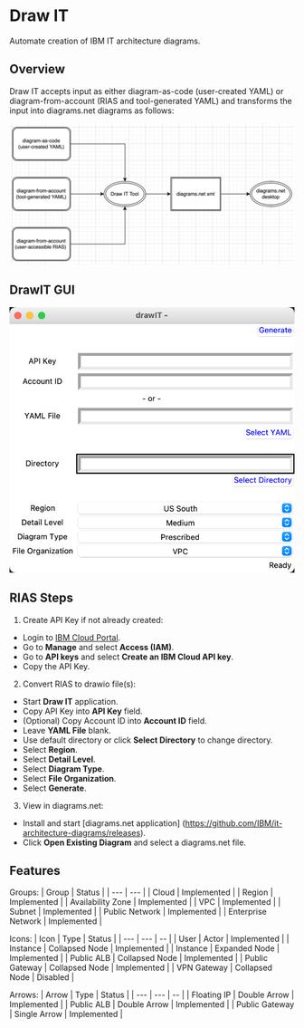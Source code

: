 # Draw IT
Automate creation of IBM IT architecture diagrams.

## Overview

Draw IT accepts input as either diagram-as-code (user-created YAML) or diagram-from-account (RIAS and tool-generated YAML) and transforms the input into diagrams.net diagrams as follows:

![DrawIT Flow](/images/drawitFlow.png)

## DrawIT GUI

![DrawIT GUI](/images/drawitGUI.png)

## RIAS Steps

1. Create API Key if not already created:
- Login to [IBM Cloud Portal](https://cloud.ibm.com/).
- Go to **Manage** and select **Access (IAM)**.
- Go to **API keys** and select **Create an IBM Cloud API key**.
- Copy the API Key.
2. Convert RIAS to drawio file(s):
- Start **Draw IT** application.
- Copy API Key into **API Key** field.
- (Optional) Copy Account ID into **Account ID** field.
- Leave **YAML File** blank.
- Use default directory or click **Select Directory** to change directory.
- Select **Region**.
- Select **Detail Level**.
- Select **Diagram Type**.
- Select **File Organization**.
- Select **Generate**.
3. View in diagrams.net:
- Install and start [diagrams.net application]
(https://github.com/IBM/it-architecture-diagrams/releases).
- Click **Open Existing Diagram** and select a diagrams.net file.

## Features

Groups:
| Group | Status | 
| --- | --- |
| Cloud | Implemented |
| Region | Implemented |
| Availability Zone | Implemented |
| VPC | Implemented |
| Subnet | Implemented |
| Public Network | Implemented |
| Enterprise Network | Implemented |

Icons:
| Icon | Type | Status | 
| --- | --- | -- |
| User | Actor | Implemented |
| Instance | Collapsed Node | Implemented |
| Instance | Expanded Node | Implemented |
| Public ALB | Collapsed Node | Implemented |
| Public Gateway | Collapsed Node | Implemented |
| VPN Gateway | Collapsed Node | Disabled |

Arrows:
| Arrow | Type | Status | 
| --- | --- | -- |
| Floating IP | Double Arrow | Implemented |
| Public ALB | Double Arrow | Implemented |
| Public Gateway | Single Arrow | Implemented |

